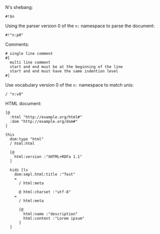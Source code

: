 N's shebang:
```n
#!$n
```

Using the parser version 0 of the `n:` namespace to parse the document:
```n
#!"n:p0"
```

Comments:
```n
# single line comment
#[
  multi line comment
  start and end must be at the beginning of the line
  start and end must have the same indention level
#]
```

Use vocabulary version 0 of the `n:` namespace to match unis:
```n
/ "n:v0"
```

HTML document:
```n
[@
  :html "http://example.org/html#"
  :dom "http://example.org/dom#"
]

this
  dom:type "html"
  / html:html

  [@
    html:version :"XHTML+RDFa 1.1"
  ]

  kidz [ls
    dom:smpl.html:title :"Test"
    =
      / html:meta

      @ html:charset :"utf-8"
    =
      / html:meta

      [@
        html:name :"description"
        html:content :"Lorem ipsum"
      ]
  ]
```

